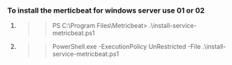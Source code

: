 ### To install the merticbeat for windows server use 01 or 02 ###
01. >> PS C:\Program Files\Metricbeat> .\install-service-metricbeat.ps1
02. >> PowerShell.exe -ExecutionPolicy UnRestricted -File .\install-service-metricbeat.ps1
